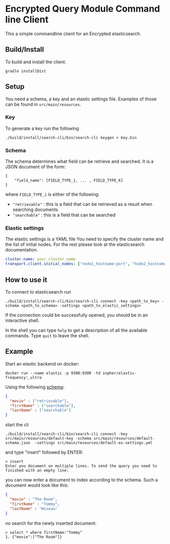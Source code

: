 # Encrypted Query Module Command line Client

This a simple commandline client for an Encrypted elasticsearch.

## Build/Install
To build and install the client:
```shell
gradle installDist
```

## Setup
You need a schema, a key and an elastic settings file.
Examples of those can be found in `src/main/resources`.

### Key
To generate a key run the following
```shell
./build/install/search-cli/bin/search-cli keygen > key.bin
```

### Schema
The schema determines what field can be retrieve and searched.
It is a JSON document of the form:
```
{
    "field_name": [FIELD_TYPE_1, ... , FIELD_TYPE_K]
}
```
where `FIELD_TYPE_i` is either of the following:
- `"retrievable"` : this is a field that can be retrieved as a result when searching documents
- `"searchable"` : this is a field that can be searched

### Elastic settings
The elastic settings is a YAML file
You need to specify the cluster name and the list of initial nodes.
For the rest please look at the elasticsearch documentation.
```yaml
cluster.name: your_cluster_name
transport.client.initial_nodes: ["node1_hostname:port", "hode2_hostname:port"]
```

## How to use it
To connect to elasticsearch run
```
./build/install/search-cli/bin/search-cli connect -key <path_to_key> -schema <path_to_schema> -settings <path_to_elastic_settings>
```
If the connection could be successfully opened, you should be in an interactive
shell.

In the shell you can type `help` to get a description of all the available commands.
Type `quit` to leave the shell.

## Example
Start an elastic backend on docker:

```shell
docker run --name elastic -p 9300:9300 -td inpher/elastic-frequency:_ultra
```

Using the following [schema](src/main/resources/default-schema.json):

```json
{
  "movie" : ["retrievable"],
  "firstName" : ["searchable"],
  "lastName" : ["searchable"]
}
```

start the cli

```
./build/install/search-cli/bin/search-cli connect -key src/main/resources/default-key -schema src/main/resources/default-schema.json  -settings src/main/resources/default-es-settings.yml
```

and type "insert" followed by ENTER:

```
> insert
Enter you document on multiple lines. To send the query you need to finished with an empty line:

```

you can now enter a document to index according to the schema. Such a document would look like this:

```json
{
  "movie" : "The Room",
  "firstName" : "Tommy",
  "lastName" : "Wiseau"
}
```

no search for the newly inserted document:

```
> select * where firstName:"Tommy"
1. {"movie":["The Room"]}
```
